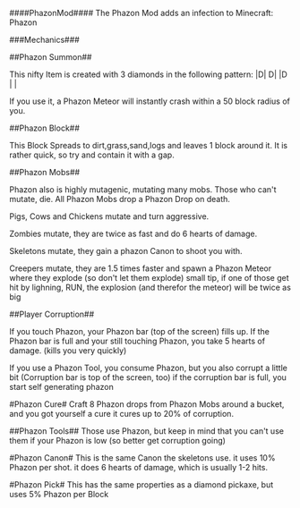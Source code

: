 ####PhazonMod####
The Phazon Mod adds an infection to Minecraft: Phazon

###Mechanics###

##Phazon Summon##

This nifty Item is created with 3 diamonds in the following pattern:
 |D|
D| |D
 | | 

If you use it, a Phazon Meteor will instantly crash within a 50 block radius of you.

##Phazon Block##

This Block Spreads to dirt,grass,sand,logs and leaves 1 block around it.
It is rather quick, so try and contain it with a gap.

##Phazon Mobs##

Phazon also is highly mutagenic, mutating many mobs. Those who can't mutate, die.
All Phazon Mobs drop a Phazon Drop on death.

Pigs, Cows and Chickens mutate and turn aggressive.

Zombies mutate, they are twice as fast and do 6 hearts of damage.

Skeletons mutate, they gain a phazon Canon to shoot you with.

Creepers mutate, they are 1.5 times faster and spawn a Phazon Meteor where they explode
(so don't let them explode)
small tip, if one of those get hit by lighning, RUN, the explosion (and therefor the meteor) will be twice as big

##Player Corruption##

If you touch Phazon, your Phazon bar (top of the screen) fills up.
If the Phazon bar is full and your still touching Phazon, you take 5 hearts of damage. (kills you very quickly)

If you use a Phazon Tool, you consume Phazon, but you also corrupt a little bit
(Corruption bar is top of the screen, too)
if the corruption bar is full, you start self generating phazon

#Phazon Cure#
Craft 8 Phazon drops from Phazon Mobs around a bucket, and you got yourself a cure
it cures up to 20% of corruption.

##Phazon Tools##
Those use Phazon, but keep in mind that you can't use them if your Phazon is low
(so better get corruption going)

#Phazon Canon#
This is the same Canon the skeletons use. it uses 10% Phazon per shot.
it does 6 hearts of damage, which is usually 1-2 hits.

#Phazon Pick#
This has the same properties as a diamond pickaxe, but uses 5% Phazon per Block
